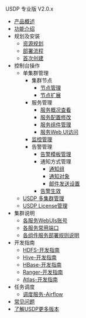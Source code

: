 <div class="sidebar_title icon_"> USDP 专业版 V2.0.x</div>   



* [产品概述](usdpdc/2.0.x/README)
* [功能介绍](usdpdc/2.0.x/release_notes)
* 规划及安装
  * [资源规划](usdpdc/plan&create/deploy_plan)
  * [部署流程](usdpdc/plan&create/install)
  * [首次创建](usdpdc/plan&create/first_create)
* 控制台操作
  * 单集群管理
    * 集群节点
      * [节点管理](usdpdc/1.0.x/webconsole/node)
      * [节点扩展](usdpdc/1.0.x/webconsole/add_node)
    * 服务管理
      * [服务概况查看](usdpdc/1.0.x/webconsole/service_state)
      * [服务配置修改](usdpdc/1.0.x/webconsole/service_config)
      * [服务组件管理](usdpdc/1.0.x/webconsole/service_component)
      * [服务Web UI访问](usdpdc/1.0.x/webconsole/service_web)
    * [监控管理](usdpdc/1.0.x/webconsole/monitor)
    * 告警管理
      * [告警模板管理](usdpdc/1.0.x/webconsole/alarmTemplate)
      * 通知方式管理
        * [通知组](usdpdc/1.0.x/webconsole/alarmInform_group)
        * [通知对象](usdpdc/1.0.x/webconsole/alarmInform_object)
        * [邮件发送设置](usdpdc/1.0.x/webconsole/alarmInform_email)
      * [告警生效](usdpdc/1.0.x/webconsole/alarmTemplate_work)
  * [USDP 多集群管理](usdpdc/1.0.x/webconsole/clusters)
  * [USDP License管理](usdpdc/1.0.x/webconsole/license)
* 集群说明
  * [各服务WebUIs账号](usdpdc/2.0.x/cluster_notes/login)
  * [各服务常用端口](usdpdc/2.0.x/cluster_notes/ports)
  * [各组件服务部署规则说明](usdpdc/2.0.x/cluster_notes/rule)
* 开发指南
  * [HDFS-开发指南](usdpdc/1.0.x/developer/hdfs)
  * [Hive-开发指南](usdpdc/1.0.x/developer/hive)
  * [HBase-开发指南](usdpdc/1.0.x/developer/hbase)
  * [Ranger-开发指南](usdpdc/1.0.x/developer/ranger)
  * [Atlas-开发指南](usdpdc/1.0.x/developer/atlas)
* 任务调度
  * [调度服务-Airflow](usdpdc/1.0.x/schedule/airflow)
* [常见问题](usdpdc/2.0.x/FAQ)
* [了解USDP更多版本](/usdpdc/version_list)

